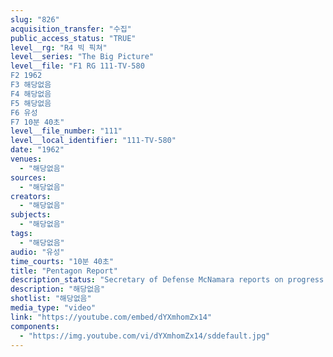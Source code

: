```yaml
---
slug: "826"
acquisition_transfer: "수집"
public_access_status: "TRUE"
level__rg: "R4 빅 픽쳐"
level__series: "The Big Picture"
level__file: "F1 RG 111-TV-580
F2 1962
F3 해당없음
F4 해당없음
F5 해당없음
F6 유성
F7 10분 40초"
level__file_number: "111"
level__local_identifier: "111-TV-580"
date: "1962"
venues: 
  - "해당없음"
sources: 
  - "해당없음"
creators: 
  - "해당없음"
subjects: 
  - "해당없음"
tags: 
  - "해당없음"
audio: "유성"
time_courts: "10분 40초"
title: "Pentagon Report"
description_status: "Secretary of Defense McNamara reports on progress in carrying out President Kennedy`s program for defense of Free World in Asia, Berlin and Cuba. Narrated by Peter Hackes."
description: "해당없음"
shotlist: "해당없음"
media_type: "video"
link: "https://youtube.com/embed/dYXmhomZx14"
components: 
  - "https://img.youtube.com/vi/dYXmhomZx14/sddefault.jpg"
---
```

